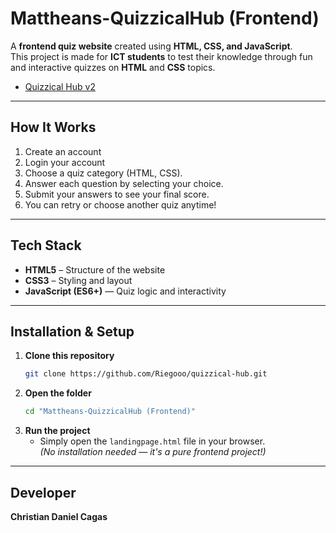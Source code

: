 #  Mattheans-QuizzicalHub (Frontend)

A **frontend quiz website** created using **HTML, CSS, and JavaScript**.  
This project is made for **ICT students** to test their knowledge through fun and interactive quizzes on **HTML** and **CSS** topics.

- [Quizzical Hub v2](https://github.com/Riegooo/QHub_v2_Design) 
---

##  How It Works

1. Create an account
2. Login your account
3. Choose a quiz category (HTML, CSS).  
4. Answer each question by selecting your choice.  
5. Submit your answers to see your final score.  
6. You can retry or choose another quiz anytime!  

---

##  Tech Stack

-  **HTML5** – Structure of the website  
-  **CSS3** – Styling and layout
-  **JavaScript (ES6+)** — Quiz logic and interactivity

---

##  Installation & Setup

1. **Clone this repository**
   ```bash
   git clone https://github.com/Riegooo/quizzical-hub.git
   ```
2. **Open the folder**
   ```bash
   cd "Mattheans-QuizzicalHub (Frontend)"
   ```
3. **Run the project**
   - Simply open the `landingpage.html` file in your browser.  
   *(No installation needed — it's a pure frontend project!)*

---

##  Developer

**Christian Daniel Cagas**  

